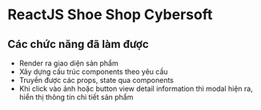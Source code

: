 # ReactJS Shoe Shop Cybersoft
## Các chức năng đã làm được
- Render ra giao diện sản phẩm
- Xây dựng cấu trúc components theo yêu cầu
- Truyền được các props, state qua components
- Khi click vào ảnh hoặc button view detail information thì modal hiện ra, hiển thị thông tin chi tiết sản phẩm
